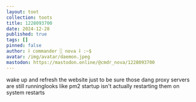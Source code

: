```yaml
---
layout: toot
collection: toots
title: 1228093700
date: 2024-12-28
published: true
tags: []
pinned: false
author: ⸸ commander ░ nova ⸸ :~$
avatar: /img/avatar/daemon.jpeg
mastodon: https://mastodon.online/@cmdr_nova/1228093700
---
```


wake up and refresh the website just to be sure those dang proxy servers are still runninglooks like pm2 startup isn't actually restarting them on system restarts
